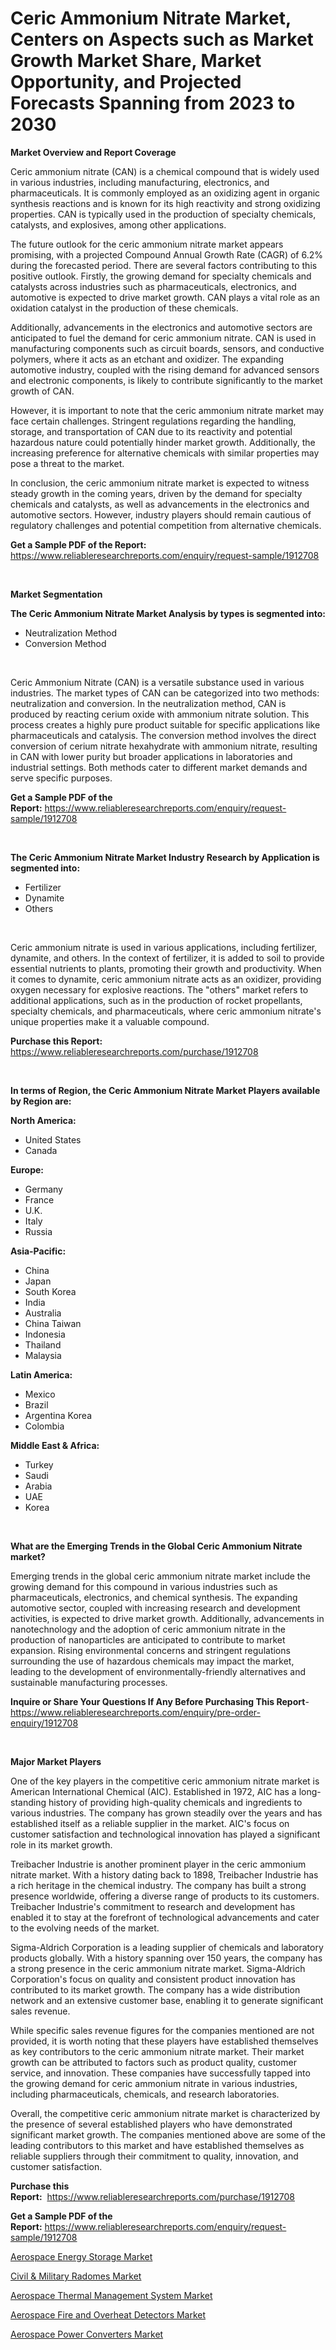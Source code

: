 <p><h1>Ceric Ammonium Nitrate Market, Centers on Aspects such as Market Growth Market Share, Market Opportunity, and Projected Forecasts Spanning from 2023 to 2030</h1></p><p><strong>Market Overview and Report Coverage</strong></p>
<p><p>Ceric ammonium nitrate (CAN) is a chemical compound that is widely used in various industries, including manufacturing, electronics, and pharmaceuticals. It is commonly employed as an oxidizing agent in organic synthesis reactions and is known for its high reactivity and strong oxidizing properties. CAN is typically used in the production of specialty chemicals, catalysts, and explosives, among other applications.</p><p>The future outlook for the ceric ammonium nitrate market appears promising, with a projected Compound Annual Growth Rate (CAGR) of 6.2% during the forecasted period. There are several factors contributing to this positive outlook. Firstly, the growing demand for specialty chemicals and catalysts across industries such as pharmaceuticals, electronics, and automotive is expected to drive market growth. CAN plays a vital role as an oxidation catalyst in the production of these chemicals.</p><p>Additionally, advancements in the electronics and automotive sectors are anticipated to fuel the demand for ceric ammonium nitrate. CAN is used in manufacturing components such as circuit boards, sensors, and conductive polymers, where it acts as an etchant and oxidizer. The expanding automotive industry, coupled with the rising demand for advanced sensors and electronic components, is likely to contribute significantly to the market growth of CAN.</p><p>However, it is important to note that the ceric ammonium nitrate market may face certain challenges. Stringent regulations regarding the handling, storage, and transportation of CAN due to its reactivity and potential hazardous nature could potentially hinder market growth. Additionally, the increasing preference for alternative chemicals with similar properties may pose a threat to the market.</p><p>In conclusion, the ceric ammonium nitrate market is expected to witness steady growth in the coming years, driven by the demand for specialty chemicals and catalysts, as well as advancements in the electronics and automotive sectors. However, industry players should remain cautious of regulatory challenges and potential competition from alternative chemicals.</p></p>
<p><strong>Get a Sample PDF of the Report:</strong> <a href="https://www.reliableresearchreports.com/enquiry/request-sample/1912708">https://www.reliableresearchreports.com/enquiry/request-sample/1912708</a></p>
<p>&nbsp;</p>
<p><strong>Market Segmentation</strong></p>
<p><strong>The Ceric Ammonium Nitrate Market Analysis by types is segmented into:</strong></p>
<p><ul><li>Neutralization Method</li><li>Conversion Method</li></ul></p>
<p>&nbsp;</p>
<p><p>Ceric Ammonium Nitrate (CAN) is a versatile substance used in various industries. The market types of CAN can be categorized into two methods: neutralization and conversion. In the neutralization method, CAN is produced by reacting cerium oxide with ammonium nitrate solution. This process creates a highly pure product suitable for specific applications like pharmaceuticals and catalysis. The conversion method involves the direct conversion of cerium nitrate hexahydrate with ammonium nitrate, resulting in CAN with lower purity but broader applications in laboratories and industrial settings. Both methods cater to different market demands and serve specific purposes.</p></p>
<p><strong>Get a Sample PDF of the Report:</strong>&nbsp;<a href="https://www.reliableresearchreports.com/enquiry/request-sample/1912708">https://www.reliableresearchreports.com/enquiry/request-sample/1912708</a></p>
<p>&nbsp;</p>
<p><strong>The Ceric Ammonium Nitrate Market Industry Research by Application is segmented into:</strong></p>
<p><ul><li>Fertilizer</li><li>Dynamite</li><li>Others</li></ul></p>
<p>&nbsp;</p>
<p><p>Ceric ammonium nitrate is used in various applications, including fertilizer, dynamite, and others. In the context of fertilizer, it is added to soil to provide essential nutrients to plants, promoting their growth and productivity. When it comes to dynamite, ceric ammonium nitrate acts as an oxidizer, providing oxygen necessary for explosive reactions. The "others" market refers to additional applications, such as in the production of rocket propellants, specialty chemicals, and pharmaceuticals, where ceric ammonium nitrate's unique properties make it a valuable compound.</p></p>
<p><strong>Purchase this Report:</strong>&nbsp; <a href="https://www.reliableresearchreports.com/purchase/1912708">https://www.reliableresearchreports.com/purchase/1912708</a></p>
<p>&nbsp;</p>
<p><strong>In terms of Region, the Ceric Ammonium Nitrate Market Players available by Region are:</strong></p>
<p>
    <p> <strong> North America: </strong>
        <ul>
            <li>United States</li>
            <li>Canada</li>
        </ul>
        </p> 
    <p> <strong> Europe: </strong>
        <ul>
            <li>Germany</li>
            <li>France</li>
            <li>U.K.</li>
            <li>Italy</li>
            <li>Russia</li>
        </ul>
        </p> 
    <p> <strong> Asia-Pacific: </strong>
        <ul>
            <li>China</li>
            <li>Japan</li>
            <li>South Korea</li>
            <li>India</li>
            <li>Australia</li>
            <li>China Taiwan</li>
            <li>Indonesia</li>
            <li>Thailand</li>
            <li>Malaysia</li>
        </ul>
        </p> 
    <p> <strong> Latin America: </strong>
        <ul>
            <li>Mexico</li>
            <li>Brazil</li>
            <li>Argentina Korea</li>
            <li>Colombia</li>
        </ul>
        </p> 
    <p> <strong> Middle East & Africa: </strong>
        <ul>
            <li>Turkey</li>
            <li>Saudi</li>
            <li>Arabia</li>
            <li>UAE</li>
            <li>Korea</li>
        </ul>
    </p>
    </p>
<p>&nbsp;</p>
<p><strong>What are the Emerging Trends in the Global Ceric Ammonium Nitrate market?</strong></p>
<p><p>Emerging trends in the global ceric ammonium nitrate market include the growing demand for this compound in various industries such as pharmaceuticals, electronics, and chemical synthesis. The expanding automotive sector, coupled with increasing research and development activities, is expected to drive market growth. Additionally, advancements in nanotechnology and the adoption of ceric ammonium nitrate in the production of nanoparticles are anticipated to contribute to market expansion. Rising environmental concerns and stringent regulations surrounding the use of hazardous chemicals may impact the market, leading to the development of environmentally-friendly alternatives and sustainable manufacturing processes.</p></p>
<p><strong>Inquire or Share Your Questions If Any Before Purchasing This Report</strong>- <a href="https://www.reliableresearchreports.com/enquiry/pre-order-enquiry/1912708">https://www.reliableresearchreports.com/enquiry/pre-order-enquiry/1912708</a></p>
<p>&nbsp;</p>
<p><strong>Major Market Players</strong></p>
<p><p>One of the key players in the competitive ceric ammonium nitrate market is American International Chemical (AIC). Established in 1972, AIC has a long-standing history of providing high-quality chemicals and ingredients to various industries. The company has grown steadily over the years and has established itself as a reliable supplier in the market. AIC's focus on customer satisfaction and technological innovation has played a significant role in its market growth.</p><p>Treibacher Industrie is another prominent player in the ceric ammonium nitrate market. With a history dating back to 1898, Treibacher Industrie has a rich heritage in the chemical industry. The company has built a strong presence worldwide, offering a diverse range of products to its customers. Treibacher Industrie's commitment to research and development has enabled it to stay at the forefront of technological advancements and cater to the evolving needs of the market.</p><p>Sigma-Aldrich Corporation is a leading supplier of chemicals and laboratory products globally. With a history spanning over 150 years, the company has a strong presence in the ceric ammonium nitrate market. Sigma-Aldrich Corporation's focus on quality and consistent product innovation has contributed to its market growth. The company has a wide distribution network and an extensive customer base, enabling it to generate significant sales revenue.</p><p>While specific sales revenue figures for the companies mentioned are not provided, it is worth noting that these players have established themselves as key contributors to the ceric ammonium nitrate market. Their market growth can be attributed to factors such as product quality, customer service, and innovation. These companies have successfully tapped into the growing demand for ceric ammonium nitrate in various industries, including pharmaceuticals, chemicals, and research laboratories.</p><p>Overall, the competitive ceric ammonium nitrate market is characterized by the presence of several established players who have demonstrated significant market growth. The companies mentioned above are some of the leading contributors to this market and have established themselves as reliable suppliers through their commitment to quality, innovation, and customer satisfaction.</p></p>
<p><strong>Purchase this Report:</strong>&nbsp;&nbsp;<a href="https://www.reliableresearchreports.com/purchase/1912708">https://www.reliableresearchreports.com/purchase/1912708</a></p>
<p></p>
<p><strong>Get a Sample PDF of the Report:</strong>&nbsp;<a href="https://www.reliableresearchreports.com/enquiry/request-sample/1912708">https://www.reliableresearchreports.com/enquiry/request-sample/1912708</a></p>
<p><p><a href="https://medium.com/@andrewhills1925/aerospace-energy-storage-market-outlook-industry-overview-and-forecast-2023-to-2030-f6ffeee5127b">Aerospace Energy Storage Market</a></p><p><a href="https://medium.com/@nicholasgarcia1914/civil-military-radomes-market-furnishes-information-on-market-share-market-trends-and-market-9c3030efab92">Civil & Military Radomes Market</a></p><p><a href="https://medium.com/@stephenarmstrong52/aerospace-thermal-management-system-market-trends-forecast-and-competitive-analysis-to-2030-bd6e8dfa4ffa">Aerospace Thermal Management System Market</a></p><p><a href="https://medium.com/@juansmith1961/aerospace-fire-and-overheat-detectors-market-trends-forecast-and-competitive-analysis-to-2030-2cd8aef66809">Aerospace Fire and Overheat Detectors Market</a></p><p><a href="https://medium.com/@stephenstevens11/aerospace-power-converters-market-analysis-and-sze-forecasted-for-period-from-2023-to-2030-4690c65649c7">Aerospace Power Converters Market</a></p></p>